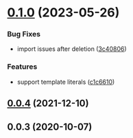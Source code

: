 

# [0.1.0](https://github.com/ededejr/ms/compare/v0.0.4...v0.1.0) (2023-05-26)


### Bug Fixes

* import issues after deletion ([3c40806](https://github.com/ededejr/ms/commit/3c40806a177ea6ffe0d179a9f568ca7511c8943b))


### Features

* support template literals ([c1c6610](https://github.com/ededejr/ms/commit/c1c6610fda1f9848c4e49a8955ae45d02aa5f0b0))

## [0.0.4](https://github.com/ededejr/ms/compare/v0.0.3...v0.0.4) (2021-12-10)

## 0.0.3 (2020-10-07)